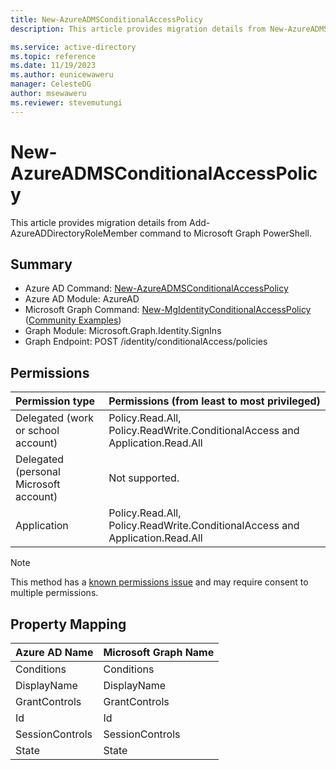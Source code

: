 ```yaml
---
title: New-AzureADMSConditionalAccessPolicy
description: This article provides migration details from New-AzureADMSConditionalAccessPolicy command to Microsoft Graph PowerShell.

ms.service: active-directory
ms.topic: reference
ms.date: 11/19/2023
ms.author: eunicewaweru
manager: CelesteDG
author: msewaweru
ms.reviewer: stevemutungi
---
```


# New-AzureADMSConditionalAccessPolicy

This article provides migration details from Add-AzureADDirectoryRoleMember command to Microsoft Graph PowerShell.

## Summary

+ Azure AD Command: [New-AzureADMSConditionalAccessPolicy](/powershell/module/azuread/new-azureadmsconditionalaccesspolicy)
+ Azure AD Module: AzureAD
+ Microsoft Graph Command: [New-MgIdentityConditionalAccessPolicy](/powershell/module/microsoft.graph.identity.signins/new-mgidentityconditionalaccesspolicy) ([Community Examples](https://github.com/orgs/msgraph/discussions?discussions_q=New-MgIdentityConditionalAccessPolicy))
+ Graph Module: Microsoft.Graph.Identity.SignIns
+ Graph Endpoint: POST /identity/conditionalAccess/policies

## Permissions

| Permission type                        | Permissions (from least to most privileged) |
|:---------------------------------------|:--------------------------------------------|
| Delegated (work or school account)     | Policy.Read.All, Policy.ReadWrite.ConditionalAccess and Application.Read.All |
| Delegated (personal Microsoft account) | Not supported. |
| Application                            | Policy.Read.All, Policy.ReadWrite.ConditionalAccess and Application.Read.All |

> [!NOTE]
> This method has a [known permissions issue](https://developer.microsoft.com/en-us/graph/known-issues/?search=13671) and may require consent to multiple permissions.

## Property Mapping

|Azure AD Name|Microsoft Graph Name|
|---|---|
|Conditions|Conditions|
|DisplayName|DisplayName|
|GrantControls|GrantControls|
|Id|Id|
|SessionControls|SessionControls|
|State|State|